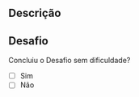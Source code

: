 ## Descrição
<!-- Adicione a descrição do PR-->

## Desafio

Concluiu o Desafio sem dificuldade?
<!-- Adicione um x na resposta onde mais se adequa -->

- [ ] Sim
- [ ] Não
